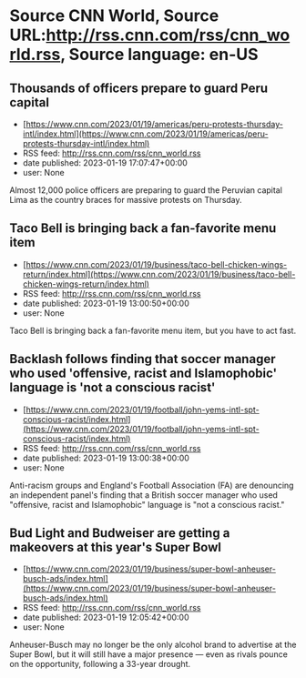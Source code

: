 # Source CNN World, Source URL:http://rss.cnn.com/rss/cnn_world.rss, Source language: en-US

## Thousands of officers prepare to guard Peru capital
 - [https://www.cnn.com/2023/01/19/americas/peru-protests-thursday-intl/index.html](https://www.cnn.com/2023/01/19/americas/peru-protests-thursday-intl/index.html)
 - RSS feed: http://rss.cnn.com/rss/cnn_world.rss
 - date published: 2023-01-19 17:07:47+00:00
 - user: None

Almost 12,000 police officers are preparing to guard the Peruvian capital Lima as the country braces for massive protests on Thursday.

## Taco Bell is bringing back a fan-favorite menu item
 - [https://www.cnn.com/2023/01/19/business/taco-bell-chicken-wings-return/index.html](https://www.cnn.com/2023/01/19/business/taco-bell-chicken-wings-return/index.html)
 - RSS feed: http://rss.cnn.com/rss/cnn_world.rss
 - date published: 2023-01-19 13:00:50+00:00
 - user: None

Taco Bell is bringing back a fan-favorite menu item, but you have to act fast.

## Backlash follows finding that soccer manager who used 'offensive, racist and Islamophobic' language is 'not a conscious racist'
 - [https://www.cnn.com/2023/01/19/football/john-yems-intl-spt-conscious-racist/index.html](https://www.cnn.com/2023/01/19/football/john-yems-intl-spt-conscious-racist/index.html)
 - RSS feed: http://rss.cnn.com/rss/cnn_world.rss
 - date published: 2023-01-19 13:00:38+00:00
 - user: None

Anti-racism groups and England's Football Association (FA) are denouncing an independent panel's finding that a British soccer manager who used "offensive, racist and Islamophobic" language is "not a conscious racist."

## Bud Light and Budweiser are getting a makeovers at this year's Super Bowl
 - [https://www.cnn.com/2023/01/19/business/super-bowl-anheuser-busch-ads/index.html](https://www.cnn.com/2023/01/19/business/super-bowl-anheuser-busch-ads/index.html)
 - RSS feed: http://rss.cnn.com/rss/cnn_world.rss
 - date published: 2023-01-19 12:05:42+00:00
 - user: None

Anheuser-Busch may no longer be the only alcohol brand to advertise at the Super Bowl, but it will still have a major presence — even as rivals pounce on the opportunity, following a 33-year drought.
